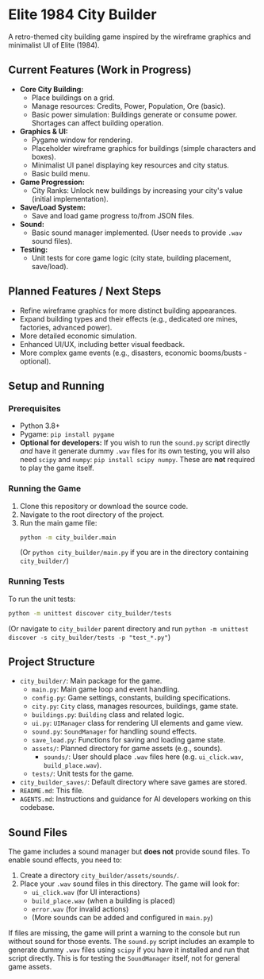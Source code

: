 # Elite 1984 City Builder

A retro-themed city building game inspired by the wireframe graphics and minimalist UI of Elite (1984).

## Current Features (Work in Progress)

*   **Core City Building:**
    *   Place buildings on a grid.
    *   Manage resources: Credits, Power, Population, Ore (basic).
    *   Basic power simulation: Buildings generate or consume power. Shortages can affect building operation.
*   **Graphics & UI:**
    *   Pygame window for rendering.
    *   Placeholder wireframe graphics for buildings (simple characters and boxes).
    *   Minimalist UI panel displaying key resources and city status.
    *   Basic build menu.
*   **Game Progression:**
    *   City Ranks: Unlock new buildings by increasing your city's value (initial implementation).
*   **Save/Load System:**
    *   Save and load game progress to/from JSON files.
*   **Sound:**
    *   Basic sound manager implemented. (User needs to provide `.wav` sound files).
*   **Testing:**
    *   Unit tests for core game logic (city state, building placement, save/load).

## Planned Features / Next Steps

*   Refine wireframe graphics for more distinct building appearances.
*   Expand building types and their effects (e.g., dedicated ore mines, factories, advanced power).
*   More detailed economic simulation.
*   Enhanced UI/UX, including better visual feedback.
*   More complex game events (e.g., disasters, economic booms/busts - optional).

## Setup and Running

### Prerequisites

*   Python 3.8+
*   Pygame: `pip install pygame`
*   **Optional for developers:** If you wish to run the `sound.py` script directly *and* have it generate dummy `.wav` files for its own testing, you will also need `scipy` and `numpy`: `pip install scipy numpy`. These are **not** required to play the game itself.

### Running the Game

1.  Clone this repository or download the source code.
2.  Navigate to the root directory of the project.
3.  Run the main game file:
    ```bash
    python -m city_builder.main
    ```
    (Or `python city_builder/main.py` if you are in the directory containing `city_builder/`)

### Running Tests

To run the unit tests:

```bash
python -m unittest discover city_builder/tests
```
(Or navigate to `city_builder` parent directory and run `python -m unittest discover -s city_builder/tests -p "test_*.py"`)

## Project Structure

*   `city_builder/`: Main package for the game.
    *   `main.py`: Main game loop and event handling.
    *   `config.py`: Game settings, constants, building specifications.
    *   `city.py`: `City` class, manages resources, buildings, game state.
    *   `buildings.py`: `Building` class and related logic.
    *   `ui.py`: `UIManager` class for rendering UI elements and game view.
    *   `sound.py`: `SoundManager` for handling sound effects.
    *   `save_load.py`: Functions for saving and loading game state.
    *   `assets/`: Planned directory for game assets (e.g., sounds).
        *   `sounds/`: User should place `.wav` files here (e.g. `ui_click.wav`, `build_place.wav`).
    *   `tests/`: Unit tests for the game.
*   `city_builder_saves/`: Default directory where save games are stored.
*   `README.md`: This file.
*   `AGENTS.md`: Instructions and guidance for AI developers working on this codebase.

## Sound Files

The game includes a sound manager but **does not** provide sound files. To enable sound effects, you need to:

1.  Create a directory `city_builder/assets/sounds/`.
2.  Place your `.wav` sound files in this directory. The game will look for:
    *   `ui_click.wav` (for UI interactions)
    *   `build_place.wav` (when a building is placed)
    *   `error.wav` (for invalid actions)
    *   (More sounds can be added and configured in `main.py`)

If files are missing, the game will print a warning to the console but run without sound for those events.
The `sound.py` script includes an example to generate dummy `.wav` files using `scipy` if you have it installed and run that script directly. This is for testing the `SoundManager` itself, not for general game assets.
